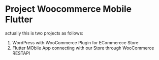 # Project Woocommerce Mobile Flutter
actually this is two projects as follows:
1. WordPress with WooCommerce Plugin for ECommerece Store
2. Flutter MObile App connecting with our Store through WooCommerce RESTAPI

